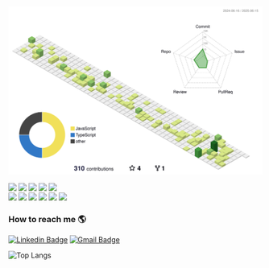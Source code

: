 <p align="center" >
	<picture>
	  <source media="(prefers-color-scheme: dark)"  srcset="https://raw.githubusercontent.com/buzs/buzs/output-3d-contrib/night.svg" />
	  <source media="(prefers-color-scheme: light)" srcset="https://raw.githubusercontent.com/buzs/buzs/output-3d-contrib/day.svg" />
	  <img alt="github profile contributions chart"    src="https://raw.githubusercontent.com/buzs/buzs/output-3d-contrib/day.svg" />
	</picture>
</p>



<div text-align="justify">
  <img src="https://img.shields.io/badge/html%205-orange?style=for-the-badge&logo=html5&logoColor=white&labelColor=orange" />
  <img src="https://img.shields.io/badge/CSS%203-5188FE?style=for-the-badge&logo=css3&logoColor=white&labelColor=5188FE" />
  <img src="https://img.shields.io/badge/Sass-CC6699?style=for-the-badge&logo=sass&logoColor=FFF&labelColor=CC6699" />  
  <img src="https://img.shields.io/badge/Js-FFDC0B?style=for-the-badge&logo=javascript&logoColor=000&labelColor=FFDC0B" />
  <img src="https://img.shields.io/badge/Ts-3276E6?style=for-the-badge&logo=typescript&logoColor=white&labelColor=3276E6" />
</div>

<div text-align="justify">
  <img src="https://img.shields.io/badge/Nodejs-1FC41A?style=for-the-badge&logo=mongodb&logoColor=fff&labelColor=1FC41A" />
  <img src="https://img.shields.io/badge/ReactJs-2CFFEE?style=for-the-badge&logo=react&logoColor=000&labelColor=2CFFEE" />
  <img src="https://img.shields.io/badge/Angular-FF4444?style=for-the-badge&logo=angular&logoColor=fff&labelColor=FF4444" />
  <img src="https://img.shields.io/badge/Svelte-ff3e00?style=for-the-badge&logo=svelte&logoColor=000&labelColor=ff3e00" />
  <img src="https://img.shields.io/badge/Docker-2496ED?style=for-the-badge&logo=docker&logoColor=FFF&labelColor=2496ED" />
  <img src="https://img.shields.io/badge/MongoDB-91FF49?style=for-the-badge&logo=mongodb&logoColor=5C290E&labelColor=91FF49" />
</div>

### How to reach me 🌎

[![Linkedin Badge](https://img.shields.io/badge/-Gabriel_Henrique-blue?style=for-the-badge&logo=Linkedin&logoColor=white&link=https://www.linkedin.com/in/gabrielhenriquenet/)](https://www.linkedin.com/in/gabrielhenriquenet/)
[![Gmail Badge](https://img.shields.io/badge/-contato@gabrielhenrique.net-c14438?style=for-the-badge&logo=Gmail&logoColor=white&link=mailto:contato@gabrielhenrique.net)](mailto:contato@gabrielhenrique.net)


![Top Langs](https://github-readme-stats.vercel.app/api/top-langs/?username=buzs&layout=compact&theme=nord&langs_count=8&hide=sqf)
